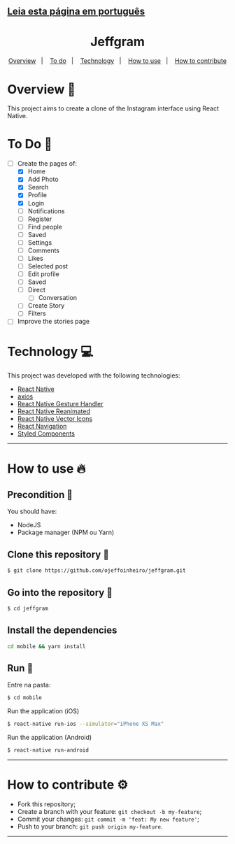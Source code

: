 ## [Leia esta página em português](https://github.com/ojeffoinheiro/task/blob/master/README-PT.md)
<h1 align="center">Jeffgram</h1>
  
<p align="center">
  <a href="#overview-book">Overview</a>&nbsp;&nbsp;&nbsp;|&nbsp;&nbsp;&nbsp;
  <a href="#to-do-memo">To do</a>&nbsp;&nbsp;&nbsp;|&nbsp;&nbsp;&nbsp;
  <a href="#technology-computer">Technology</a>&nbsp;&nbsp;&nbsp;|&nbsp;&nbsp;&nbsp;  
  <a href="#how-to-use-fire">How to use</a>&nbsp;&nbsp;&nbsp;|&nbsp;&nbsp;&nbsp;
  <a href="#how-to-contribute-gear">How to contribute</a>
</p>

# Overview :book:
This project aims to create a clone of the Instagram interface using React Native.

# To Do :memo:
- [ ] Create the pages of:
   - [x] Home
   - [x] Add Photo
   - [x] Search
   - [x] Profile
   - [x] Login
   - [ ] Notifications
   - [ ] Register
   - [ ] Find people
   - [ ] Saved
   - [ ] Settings
   - [ ] Comments
   - [ ] Likes
   - [ ] Selected post
   - [ ] Edit profile
   - [ ] Saved
   - [ ] Direct
     - [ ] Conversation
   - [ ] Create Story
   - [ ] Filters
- [ ] Improve the stories page

# Technology :computer:
This project was developed with the following technologies:
- [React Native](https://reactnative.dev)
- [axios](https://yarnpkg.com/package/axios)
- [React Native Gesture Handler](https://yarnpkg.com/package/react-native-gesture-handler)
- [React Native Reanimated](https://yarnpkg.com/package/react-native-reanimated)
- [React Native Vector Icons](https://yarnpkg.com/package/react-native-vector-icons)
- [React Navigation](https://reactnavigation.org)
- [Styled Components](https://styled-components.com)
---

# How to use :fire:
## Precondition 📌
You should have:
- NodeJS
- Package manager (NPM ou Yarn)

## Clone this repository :floppy_disk:
```bash
$ git clone https://github.com/ojeffoinheiro/jeffgram.git
```
## Go into the repository :file_folder:
```bash
$ cd jeffgram
```
## Install the dependencies
```bash
cd mobile && yarn install
```
## Run :iphone:
Entre na pasta:
```bash
$ cd mobile
```
Run the application (iOS)
```bash
$ react-native run-ios --simulator="iPhone XS Max"
```
Run the application (Android)
```bash
$ react-native run-android
```
---

# How to contribute :gear:
- Fork this repository;
- Create a branch with your feature: `git checkout -b my-feature`;
- Commit your changes: `git commit -m 'feat: My new feature'`;
- Push to your branch: `git push origin my-feature`.
---

